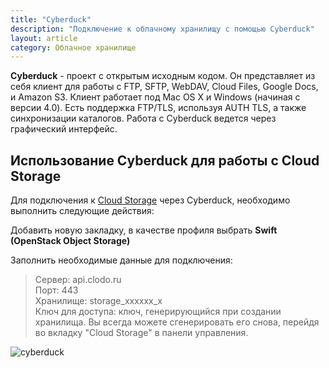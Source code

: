 ```yaml
---
title: "Cyberduck"
description: "Подключение к облачному хранилищу с помощью Cyberduck"
layout: article
category: Облачное хранилище
---
```




__Cyberduck__ - проект с открытым исходным кодом. Он представляет из себя клиент для работы с FTP, SFTP, WebDAV, Cloud Files, Google Docs, и Amazon S3. Клиент работает под Mac OS X и Windows (начиная с версии 4.0). Есть поддержка FTP/TLS, используя AUTH TLS, а также синхронизации каталогов. Работа с Cyberduck ведется через графический интерфейс.



Использование Cyberduck для работы с Cloud Storage
--------------------------------------------------

Для подключения к [Cloud Storage](/cloud-storage/cloudstorage.html) через Cyberduck, необходимо выполнить следующие действия:

Добавить новую закладку, в качестве профиля выбрать __Swift (OpenStack Object Storage)__

Заполнить необходимые данные для подключения:

> Сервер: api.clodo.ru  
> Порт: 443  
> Хранилище: storage_xxxxxx_x  
> Ключ для доступа: ключ, генерирующийся при создании хранилища. Вы всегда можете сгенерировать его снова, перейдя во вкладку "Cloud Storage" в панели управления.

![cyberduck](/images/cloudstorage/cyberduck/cyberduck.png "cyberduck")